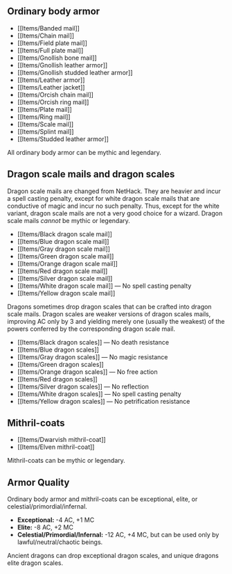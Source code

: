 ## Ordinary body armor

- [[Items/Banded mail]]
- [[Items/Chain mail]]
- [[Items/Field plate mail]]
- [[Items/Full plate mail]]
- [[Items/Gnollish bone mail]]
- [[Items/Gnollish leather armor]]
- [[Items/Gnollish studded leather armor]]
- [[Items/Leather armor]]
- [[Items/Leather jacket]]
- [[Items/Orcish chain mail]]
- [[Items/Orcish ring mail]]
- [[Items/Plate mail]]
- [[Items/Ring mail]]
- [[Items/Scale mail]]
- [[Items/Splint mail]]
- [[Items/Studded leather armor]]

All ordinary body armor can be mythic and legendary.

## Dragon scale mails and dragon scales

Dragon scale mails are changed from NetHack. They are heavier and incur a spell casting penalty, except for white dragon scale mails that are conductive of magic and incur no such penalty. Thus, except for the white variant, dragon scale mails are not a very good choice for a wizard. Dragon scale mails *cannot* be mythic or legendary.

- [[Items/Black dragon scale mail]]
- [[Items/Blue dragon scale mail]]
- [[Items/Gray dragon scale mail]]
- [[Items/Green dragon scale mail]]
- [[Items/Orange dragon scale mail]]
- [[Items/Red dragon scale mail]]
- [[Items/Silver dragon scale mail]]
- [[Items/White dragon scale mail]] — No spell casting penalty
- [[Items/Yellow dragon scale mail]]

Dragons sometimes drop dragon scales that can be crafted into dragon scale mails. Dragon scales are weaker versions of dragon scales mails, improving AC only by 3 and yielding merely one (usually the weakest) of the powers conferred by the corresponding dragon scale mail.

- [[Items/Black dragon scales]] — No death resistance
- [[Items/Blue dragon scales]]
- [[Items/Gray dragon scales]] — No magic resistance
- [[Items/Green dragon scales]]
- [[Items/Orange dragon scales]] — No free action
- [[Items/Red dragon scales]]
- [[Items/Silver dragon scales]] — No reflection
- [[Items/White dragon scales]] — No spell casting penalty
- [[Items/Yellow dragon scales]] — No petrification resistance

## Mithril-coats

- [[Items/Dwarvish mithril-coat]]
- [[Items/Elven mithril-coat]]

Mithril-coats can be mythic or legendary.

## Armor Quality

Ordinary body armor and mithril-coats can be exceptional, elite, or celestial/primordial/infernal.

- **Exceptional:** -4 AC, +1 MC
- **Elite:** -8 AC, +2 MC
- **Celestial/Primordial/Infernal:** -12 AC, +4 MC, but can be used only by lawful/neutral/chaotic beings.

Ancient dragons can drop exceptional dragon scales, and unique dragons elite dragon scales.